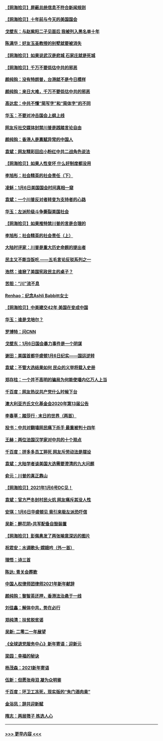 #### [【网海拾贝】屏蔽总统信息不符合新闻规则](../pages/nsc993/n12699998.md?t=01211802) 
#### [【网海拾贝】十年前与今天的美国国会](../pages/nsc993/n12696993.md?t=01211802) 
#### [戈壁东：与赵紫阳二子见面后 我被列入黑名单十年](../pages/nsc993/n12696215.md?t=01211802) 
#### [陈满华：好友玉圣教授的别墅就要被消失](../pages/nsc993/n12695411.md?t=01211802) 
#### [【网海拾贝】如果说武汉是悲城 石家庄就是死城](../pages/nsc993/n12694589.md?t=01211802) 
#### [【网海拾贝】千万不要低估中共的邪恶](../pages/nsc993/n12692771.md?t=01211802) 
#### [颜纯钩：没有特朗普，台港就不是今日模样](../pages/nsc993/n12692678.md?t=01211802) 
#### [颜纯钩：来日大难，千万不要低估中共的邪恶](../pages/nsc993/n12692080.md?t=01211802) 
#### [高达宏：中共不懂“简写字”和“简体字”的不同](../pages/nsc993/n12692068.md?t=01211802) 
#### [华玉：不要对冲击国会上纲上线](../pages/nsc993/n12689948.md?t=01211802) 
#### [网友斥社交媒体封禁川普是践踏言论自由](../pages/nsc993/n12687482.md?t=01211802) 
#### [颜纯钩：香港人是禀赋异常的中国人](../pages/nsc993/n12685142.md?t=01211802) 
#### [袁斌：网友精彩回应小粉红中共二战角色说法](../pages/nsc993/n12684994.md?t=01211802) 
#### [【网海拾贝】如果人性变坏 什么好制度都没用](../pages/nsc993/n12683000.md?t=01211802) 
#### [李旭彤：社会精英的社会责任（下）](../pages/nsc993/n12680604.md?t=01211802) 
#### [凌稣：1月6日美国国会时间真相一窥](../pages/nsc993/n12682780.md?t=01211802) 
#### [袁斌：一个川普反对者转变为支持者的心路](../pages/nsc993/n12682700.md?t=01211802) 
#### [华玉：左派阶级斗争撕裂美国社会](../pages/nsc993/n12681226.md?t=01211802) 
#### [【网海拾贝】如果推特禁川普的言是合理的](../pages/nsc993/n12681232.md?t=01211802) 
#### [李旭彤：社会精英的社会责任（上）](../pages/nsc993/n12680501.md?t=01211802) 
#### [大陆时评家：川普是重大历史命题的提出者](../pages/nsc993/n12679904.md?t=01211802) 
#### [民主又不能当饭吃 ——五毛言论反驳系列之一](../pages/nsc993/n12679877.md?t=01211802) 
#### [浩然：谁掀了美国宪政民主的桌子？](../pages/nsc993/n12679850.md?t=01211802) 
#### [苦胆：“川”流不息](../pages/nsc993/n12678388.md?t=01211802) 
#### [Renhao：纪念Ashli Babbitt女士](../pages/nsc993/n12678359.md?t=01211802) 
#### [【网海拾贝】中美建交42年 美国在变成中国](../pages/nsc993/n12678324.md?t=01211802) 
#### [华玉：谁是戈培尔？](../pages/nsc993/n12677515.md?t=01211802) 
#### [罗博特：问CNN](../pages/nsc993/n12677172.md?t=01211802) 
#### [戈壁东：1月6日国会暴力事件是一个阴谋](../pages/nsc993/n12674639.md?t=01211802) 
#### [谢田：美国首都华盛顿1月6日纪实——国运逆转](../pages/nsc993/n12673190.md?t=01211802) 
#### [袁斌：不管大选结果如何 民众的义举将载入史册](../pages/nsc993/n12672787.md?t=01211802) 
#### [郑存柱：一个并不高明的骗局为何能使墙内亿万人上当](../pages/nsc993/n12671449.md?t=01211802) 
#### [千百度：网友热议共产党什么时候下台](../pages/nsc993/n12670442.md?t=01211802) 
#### [澳大利亚齐氏文化基金会2020年第13届公告](../pages/nsc993/n12670273.md?t=01211802) 
#### [李春草：踏莎行 · 末日的世界（两首）](../pages/nsc993/n12670253.md?t=01211802) 
#### [投书：中共对翻墙网民痛下杀手 最重被判十四年](../pages/nsc993/n12670190.md?t=01211802) 
#### [王赫：两位法国汉学家对中共的十个观点](../pages/nsc993/n12669593.md?t=01211802) 
#### [千百度：拼多多员工猝死 网友斥劳动法是摆设](../pages/nsc993/n12668081.md?t=01211802) 
#### [袁斌：大陆学者谈美国大选需要澄清的九大问题](../pages/nsc993/n12668023.md?t=01211802) 
#### [俞元：川普的真正靠山](../pages/nsc993/n12668000.md?t=01211802) 
#### [【网海拾贝】2021年1月6号DC见！](../pages/nsc993/n12664957.md?t=01211802) 
#### [袁斌：官方严冬封村民火炕 网友痛斥其没人性](../pages/nsc993/n12664882.md?t=01211802) 
#### [安琪：1月6日华盛顿见 竟引来极左派恐吓信](../pages/nsc993/n12664831.md?t=01211802) 
#### [吴新：醉花阴•共军配备自毁装置](../pages/nsc993/n12664766.md?t=01211802) 
#### [【网海拾贝】彭佩奥发了两张喻意深远的图片](../pages/nsc993/n12663515.md?t=01211802) 
#### [祝君安：水调歌头·嫦娥吟（外一首）](../pages/nsc993/n12663345.md?t=01211802) 
#### [理悟：诗三首](../pages/nsc993/n12663334.md?t=01211802) 
#### [陈达: 青关会葬歌](../pages/nsc993/n12663305.md?t=01211802) 
#### [中国人权律师团律师2021年新年献辞](../pages/nsc993/n12661792.md?t=01211802) 
#### [颜纯钩：黎智英还押，香港法治悬于一线](../pages/nsc993/n12661371.md?t=01211802) 
#### [刘佳鑫：解体中共，势在必行](../pages/nsc993/n12661335.md?t=01211802) 
#### [郑纯清：扶贫脱贫谣](../pages/nsc993/n12658729.md?t=01211802) 
#### [吴新: 二零二一年展望](../pages/nsc993/n12658664.md?t=01211802) 
#### [《全球退党服务中心》新年寄语：迎新元](../pages/nsc993/n12658408.md?t=01211802) 
#### [梁园：幸福的秘诀](../pages/nsc993/n12658061.md?t=01211802) 
#### [杨茂森：2021新年寄语](../pages/nsc993/n12658128.md?t=01211802) 
#### [伍新：但愿张母泪 凝为众明鉴](../pages/nsc993/n12656861.md?t=01211802) 
#### [千百度：环卫工冻死，现实版的“朱门酒肉臭”](../pages/nsc993/n12655588.md?t=01211802) 
#### [金浴凤：辞共迎新赋](../pages/nsc993/n12653369.md?t=01211802) 
#### [隋志：两层筛子 拣选人心](../pages/nsc993/n12653341.md?t=01211802) 

----
#### [ >>> 更早内容 <<< ](../indexes/nsc993-earlier.md)
